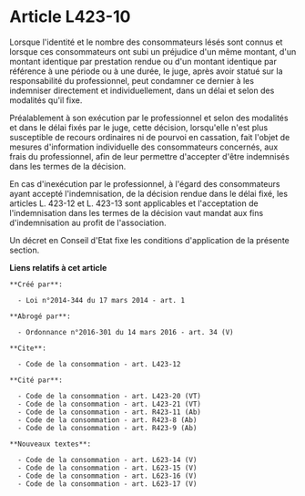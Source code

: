 # Article L423-10

Lorsque l'identité et le nombre des consommateurs lésés sont connus et lorsque ces consommateurs ont subi un préjudice d'un
même montant, d'un montant identique par prestation rendue ou d'un montant identique par référence à une période ou à une
durée, le juge, après avoir statué sur la responsabilité du professionnel, peut condamner ce dernier à les indemniser
directement et individuellement, dans un délai et selon des modalités qu'il fixe. 

Préalablement à son exécution par le professionnel et selon des modalités et dans le délai fixés par le juge, cette décision,
lorsqu'elle n'est plus susceptible de recours ordinaires ni de pourvoi en cassation, fait l'objet de mesures d'information
individuelle des consommateurs concernés, aux frais du professionnel, afin de leur permettre d'accepter d'être indemnisés
dans les termes de la décision. 

En cas d'inexécution par le professionnel, à l'égard des consommateurs ayant accepté l'indemnisation, de la décision rendue
dans le délai fixé, les articles L. 423-12 et L. 423-13 sont applicables et l'acceptation de l'indemnisation dans les termes
de la décision vaut mandat aux fins d'indemnisation au profit de l'association. 

Un décret en Conseil d'Etat fixe les conditions d'application de la présente section.

**Liens relatifs à cet article**

	**Créé par**:

	  - Loi n°2014-344 du 17 mars 2014 - art. 1

	**Abrogé par**:

	  - Ordonnance n°2016-301 du 14 mars 2016 - art. 34 (V)

	**Cite**:

	  - Code de la consommation - art. L423-12

	**Cité par**:

	  - Code de la consommation - art. L423-20 (VT)
	  - Code de la consommation - art. L423-21 (VT)
	  - Code de la consommation - art. R423-11 (Ab)
	  - Code de la consommation - art. R423-8 (Ab)
	  - Code de la consommation - art. R423-9 (Ab)

	**Nouveaux textes**:

	  - Code de la consommation - art. L623-14 (V)
	  - Code de la consommation - art. L623-15 (V)
	  - Code de la consommation - art. L623-16 (V)
	  - Code de la consommation - art. L623-17 (V)
